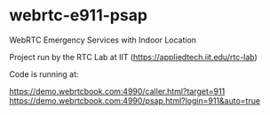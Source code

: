 # webrtc-e911-psap
WebRTC Emergency Services with Indoor Location 

Project run by the RTC Lab at IIT (https://appliedtech.iit.edu/rtc-lab)

Code is running at:

https://demo.webrtcbook.com:4990/caller.html?target=911
https://demo.webrtcbook.com:4990/psap.html?login=911&auto=true
